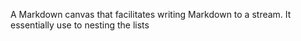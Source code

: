 A Markdown canvas that facilitates writing Markdown to a stream. It essentially use to nesting the lists